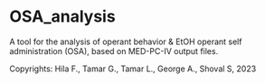 # OSA_analysis
A tool for the analysis of operant behavior &amp; EtOH operant self administration (OSA), based on MED-PC-IV output files.






Copyrights: Hila F., Tamar G., Tamar L., George A., Shoval S, 2023
